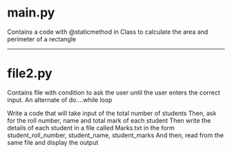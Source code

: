 # main.py

Contains a code with @staticmethod in Class to calculate the area and perimeter of a rectangle

----------------------------------------------------------------------------------------------------

# file2.py

Contains file with condition to ask the user until the user enters the correct input. 
An alternate of do....while loop

Write a code that will take input of the total number of students
   Then, ask for the roll number, name and total mark of each student
   Then write the details of each student in a file called Marks.txt
      in the form student_roll_number, student_name, student_marks
   And then, read from the same file and display the output